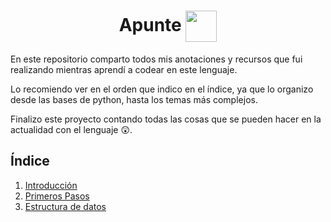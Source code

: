 <h1 align='center'>
    Apunte
    <img align='center', height='50' src="https://www.python.org/static/img/python-logo.png">
</h1>


En este repositorio comparto todos mis anotaciones y recursos que fui realizando mientras aprendí a codear en este lenguaje. 

Lo recomiendo ver en el orden que indico en el índice, ya que lo organizo desde las bases de python, hasta los temas más complejos.

Finalizo este proyecto contando todas las cosas que se pueden hacer en la actualidad con el lenguaje 😲.

## Índice ##

1) [Introducción](https://github.com/juancruzromero/apunte_python/blob/main/apuntes/01-introduccion.md)
2) [Primeros Pasos](https://github.com/juancruzromero/apunte_python/blob/main/apuntes/02-primeros-pasos.md)
3) [Estructura de datos](https://github.com/juancruzromero/apunte_python/blob/main/apuntes/02-primeros-pasos.md)
